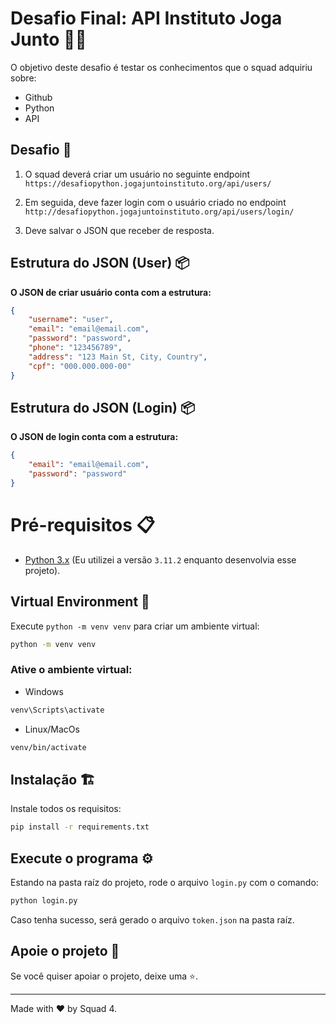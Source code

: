 # Desafio Final: API Instituto Joga Junto 💛🔆
O objetivo deste desafio é testar os conhecimentos que o
squad adquiriu sobre:
- Github
- Python
- API

## Desafio 🎯
1. O squad deverá criar um usuário no seguinte endpoint `https://desafiopython.jogajuntoinstituto.org/api/users/`

2. Em seguida, deve fazer login com o usuário criado no endpoint `http://desafiopython.jogajuntoinstituto.org/api/users/login/`

3. Deve salvar o JSON que receber de resposta.


## Estrutura do JSON (User) 📦
 **O JSON de criar usuário conta com a estrutura:**
```json
{
    "username": "user",
    "email": "email@email.com",
    "password": "password",
    "phone": "123456789",
    "address": "123 Main St, City, Country",
    "cpf": "000.000.000-00"
}
```


## Estrutura do JSON (Login) 📦
**O JSON de login conta com a estrutura:**
```json
{
    "email": "email@email.com",
    "password": "password"
}
```
# Pré-requisitos 📋
- [Python 3.x](https://www.python.org/downloads/) (Eu utilizei a versão `3.11.2` enquanto desenvolvia esse projeto).

## Virtual Environment 🌲
Execute `python -m venv venv` para criar um ambiente virtual:
```bash
python -m venv venv
```

### Ative o ambiente virtual:

- Windows

```bash
venv\Scripts\activate
```
- Linux/MacOs
  
```bash
venv/bin/activate
```

## Instalação 🏗️
Instale todos os requisitos:
```bash
pip install -r requirements.txt
```

## Execute o programa ⚙️
Estando na pasta raíz do projeto, rode o arquivo `login.py` com o comando:
```bash
python login.py
```
Caso tenha sucesso, será gerado o arquivo `token.json` na pasta raíz.

## Apoie o projeto 🙌

Se você quiser apoiar o projeto, deixe uma ⭐.

___

Made with ❤️ by Squad 4.
